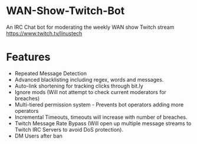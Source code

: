 # WAN-Show-Twitch-Bot

An IRC Chat bot for moderating the weekly WAN show Twitch stream https://www.twitch.tv/linustech

# Features
- Repeated Message Detection
- Advanced blacklisting including regex, words and messages.
- Auto-link shortening for tracking clicks through bit.ly
- Ignore mods (Will not attempt to check current moderators for breaches)
- Multi-tiered permission system - Prevents bot operators adding more operators
- Incremental Timeouts, timeouts will increase with number of breaches.
- Twitch Message Rate Bypass (Will open up multiple message streams to Twitch IRC Servers to avoid DoS protection).
- DM Users after ban
